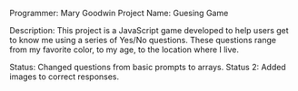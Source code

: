Programmer: Mary Goodwin
Project Name: Guesing Game

Description: This project is a JavaScript game developed to help users get to know me using a series of Yes/No questions. These questions range from my favorite color, to my age, to the location where I live.

Status: Changed questions from basic prompts to arrays.
Status 2: Added images to correct responses.